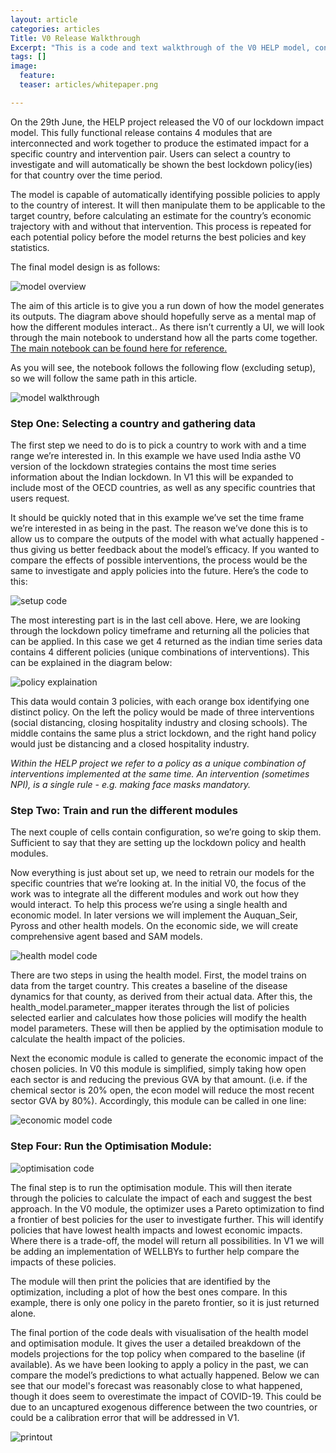 ```yaml
---
layout: article
categories: articles
Title: V0 Release Walkthrough
Excerpt: "This is a code and text walkthrough of the V0 HELP model, containing working health, economic, lockdown and optimization modules"
tags: []
image:
  feature:
  teaser: articles/whitepaper.png

---
```


On the 29th June, the HELP project released the V0 of our lockdown impact model. This fully functional release contains 4 modules that are interconnected and work together to produce the estimated impact for a specific country and intervention pair. Users can select a country to investigate and will automatically be shown the best lockdown policy(ies) for that country over the time period.

The model is capable of automatically identifying possible policies to apply to the country of interest. It will then manipulate them to be applicable to the target country, before calculating an estimate for the country’s economic trajectory with and without that intervention. This process is repeated for each potential policy before the model returns the best policies and key statistics.

The final model design is as follows:

![model overview](/images/v0/1)


The aim of this article is to give you a run down of how the model generates its outputs. The diagram above should hopefully serve as a mental map of how the different modules interact.. As there isn’t currently a UI, we will look through the main notebook to understand how all the parts come together. [The main notebook can be found here for reference.](https://github.com/Auquan/help_project/blob/staging/src/main.ipynb)

As you will see, the notebook follows the following flow (excluding setup), so we will follow the same path in this article.

![model walkthrough](/images/v0/2)


### Step One: Selecting a country and gathering data

The first step we need to do is to pick a country to work with and a time range we’re interested in. In this example we have used India asthe V0 version of the lockdown strategies contains the most time series information about the Indian lockdown. In V1 this will be expanded to include most of the OECD countries, as well as any specific countries that users request.

It should be quickly noted that in this example we’ve set the time frame we’re interested in as being in the past. The reason we’ve done this is to allow us to compare the outputs of the model with what actually happened - thus giving us better feedback about the model’s efficacy. If you wanted to compare the effects of possible interventions, the process would be the same to investigate and apply policies into the future. Here’s the code to this:

![setup code](/images/v0/3)


The most interesting part is in the last cell above. Here, we are looking through the lockdown policy timeframe and returning all the policies that can be applied. In this case we get 4 returned as the indian time series data contains 4 different policies (unique combinations of interventions). This can be explained in the diagram below:

![policy explaination](/images/v0/4)


This data would contain 3 policies, with each orange box identifying one distinct policy. On the left the policy would be made of three interventions (social distancing, closing hospitality industry and closing schools). The middle contains the same plus a strict lockdown, and the right hand policy would just be distancing and a closed hospitality industry.

*Within the HELP project we refer to a policy as a unique combination of interventions implemented at the same time. An intervention (sometimes NPI), is a single rule - e.g. making face masks mandatory.*


### Step Two: Train and run the different modules

The next couple of cells contain configuration, so we’re going to skip them. Sufficient to say that they are setting up the lockdown policy and health modules.

Now everything is just about set up, we need to retrain our models for the specific countries that we’re looking at. In the initial V0, the focus of the work was to integrate all the different modules and work out how they would interact. To help this process we’re using a single health and economic model. In later versions we will implement the Auquan_Seir, Pyross and other health models. On the economic side, we will create comprehensive agent based and SAM models.

![health model code](/images/v0/5)

There are two steps in using the health model. First, the model trains on data from the target country. This creates a baseline of the disease dynamics for that county, as derived from their actual data. After this, the health_model.parameter_mapper iterates through the list of policies selected earlier and calculates how those policies will modify the health model parameters. These will then be applied by the optimisation module to calculate the health impact of the policies.

Next the economic module is called to generate the economic impact of the chosen policies. In V0 this module is simplified, simply taking how open each sector is and reducing the previous GVA by that amount. (i.e. if the chemical sector is 20% open, the econ model will reduce the most recent sector GVA by 80%). Accordingly, this module can be called in one line:

![economic model code](/images/v0/6)

### Step Four: Run the Optimisation Module:

![optimisation code](/images/v0/7)

The final step is to run the optimisation module. This will then iterate through the policies to calculate the impact of each and suggest the best approach. In the V0 module, the optimizer uses a Pareto optimization to find a frontier of best policies for the user to investigate further. This will identify policies that have lowest health impacts and lowest economic impacts. Where there is a trade-off, the model will return all possibilities. In V1 we will be adding an implementation of WELLBYs to further help compare the impacts of these policies.

The module will then print the policies that are identified by the optimization, including a plot of how the best ones compare. In this example, there is only one policy in the pareto frontier, so it is just returned alone.

The final portion of the code deals with visualisation of the health model and optimisation module. It gives the user a detailed breakdown of the models projections for the top policy when compared to the baseline (if available). As we have been looking to apply a policy in the past, we can compare the model’s predictions to what actually happened. Below we can see that our model's forecast was reasonably close to what happened, though it does seem to overestimate the impact of COVID-19. This could be due to an uncaptured exogenous difference between the two countries, or could be a calibration error that will be addressed in V1.

![printout](/images/v0/8)
